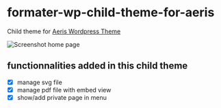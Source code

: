 # formater-wp-child-theme-for-aeris
Child theme for [Aeris Wordpress Theme](https://github.com/aeris-data/aeris-wordpress-theme)

![Screenshot home page](https://github.com/epointal/formater-wp-child-theme-for-aeris/blob/master/screenshot.png)

## functionnalities added in this child theme
- [x] manage svg file
- [x] manage pdf file with embed view
- [x] show/add private page in menu
